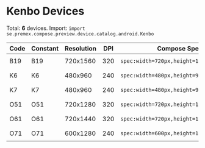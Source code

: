 # Kenbo Devices

Total: **6** devices. Import: `import se.premex.compose.preview.device.catalog.android.Kenbo`

| Code | Constant | Resolution | DPI | Compose Spec | Preview Usage |
|------|----------|------------|-----|-------------|---------------|
| B19 | B19 | 720x1560 | 320 | `spec:width=720px,height=1560px,dpi=320` | `@Preview(device = Kenbo.B19)` |
| K6 | K6 | 480x960 | 240 | `spec:width=480px,height=960px,dpi=240` | `@Preview(device = Kenbo.K6)` |
| K7 | K7 | 480x960 | 240 | `spec:width=480px,height=960px,dpi=240` | `@Preview(device = Kenbo.K7)` |
| O51 | O51 | 720x1280 | 320 | `spec:width=720px,height=1280px,dpi=320` | `@Preview(device = Kenbo.O51)` |
| O61 | O61 | 720x1440 | 320 | `spec:width=720px,height=1440px,dpi=320` | `@Preview(device = Kenbo.O61)` |
| O71 | O71 | 600x1280 | 240 | `spec:width=600px,height=1280px,dpi=240` | `@Preview(device = Kenbo.O71)` |

<!-- Generated automatically. Do not edit manually. -->
